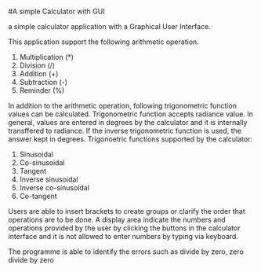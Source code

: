 #A simple Calculator with GUI

a simple calculator application with a Graphical User Interface.

This application support the following arithmetic operation.
1. Multiplication (*)
2. Division (/)
3. Addition (+)
4. Subtraction (-)
5. Reminder (%)

In addition to the arithmetic operation, following trigonometric function values can be calculated.
Trigonometric function accepts radiance value. In general, values are entered in degrees by the
calculator and it is internally transffered to radiance. If the inverse trigonometric function is used, the
answer kept in degrees.
Trigonoetric functions supported by the calculator:
1. Sinusoidal
2. Co-sinusoidal
3. Tangent
4. Inverse sinusoidal
5. Inverse co-sinusoidal
6. Co-tangent

Users are able to insert brackets to create groups or clarify the order that operations are to be
done.
A display area indicate the numbers and operations provided by the user by clicking the buttons
in the calculator interface and it is not allowed to enter numbers by typing via keyboard.

The programme is able to identify the errors such as divide by zero, zero divide by zero